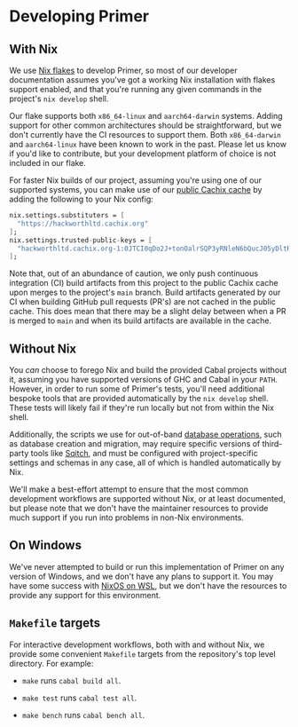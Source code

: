 # Developing Primer

## With Nix

We use [Nix flakes](https://nixos.wiki/wiki/Flakes) to develop Primer,
so most of our developer documentation assumes you've got a working
Nix installation with flakes support enabled, and that you're running
any given commands in the project's `nix develop` shell.

Our flake supports both `x86_64-linux` and `aarch64-darwin` systems.
Adding support for other common architectures should be
straightforward, but we don't currently have the CI resources to
support them. Both `x86_64-darwin` and `aarch64-linux` have been known
to work in the past. Please let us know if you'd like to contribute,
but your development platform of choice is not included in our flake.

For faster Nix builds of our project, assuming you're using one of our
supported systems, you can make use of our [public Cachix
cache](https://app.cachix.org/organization/hackworthltd/cache/hackworthltd#pull)
by adding the following to your Nix config:

```nix
nix.settings.substituters = [
  "https://hackworthltd.cachix.org"
];
nix.settings.trusted-public-keys = [
  "hackworthltd.cachix.org-1:0JTCI0qDo2J+tonOalrSQP3yRNleN6bQucJ05yDltRI="
];
```

Note that, out of an abundance of caution, we only push continuous
integration (CI) build artifacts from this project to the public Cachix
cache upon merges to the project's `main` branch. Build artifacts
generated by our CI when building GitHub pull requests (PR's) are not
cached in the public cache. This does mean that there may be a slight
delay between when a PR is merged to `main` and when its build
artifacts are available in the cache.

## Without Nix

You *can* choose to forego Nix and build the provided Cabal projects
without it, assuming you have supported versions of GHC and Cabal in
your `PATH`. However, in order to run some of Primer's tests, you'll
need additional bespoke tools that are provided automatically by the
`nix develop` shell. These tests will likely fail if they're run
locally but not from within the Nix shell.

Additionally, the scripts we use for out-of-band [database
operations](database.md), such as database creation and migration, may
require specific versions of third-party tools like
[Sqitch](https://sqitch.org), and must be configured with
project-specific settings and schemas in any case, all of which is
handled automatically by Nix.

We'll make a best-effort attempt to ensure that the most common
development workflows are supported without Nix, or at least
documented, but please note that we don't have the maintainer
resources to provide much support if you run into problems in non-Nix
environments.

## On Windows

We've never attempted to build or run this implementation of Primer on
any version of Windows, and we don't have any plans to support it. You
may have some success with [NixOS on
WSL](https://github.com/nix-community/NixOS-WSL), but we don't have
the resources to provide any support for this environment.

## `Makefile` targets

For interactive development workflows, both with and without Nix, we
provide some convenient `Makefile` targets from the repository's top
level directory. For example:

* `make` runs `cabal build all`.

* `make test` runs `cabal test all`.

* `make bench` runs `cabal bench all`.
